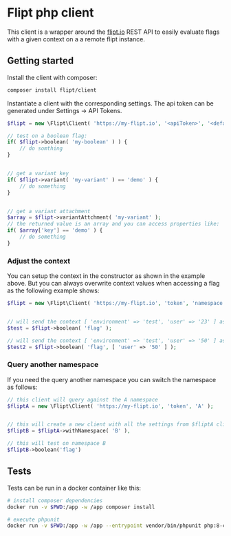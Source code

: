 # Flipt php client


This client is a wrapper around the [flipt.io](https://www.flipt.io) REST API to easily evaluate flags with a given context on a a remote flipt instance.


## Getting started


Install the client with composer:

```Bash
composer install flipt/client
```


Instantiate a client with the corresponding settings.
The api token can be generated under Settings -> API Tokens.

```php
$flipt = new \Flipt\Client( 'https://my-flipt.io', '<apiToken>', '<default namespace>', [ 'default' => 'context' ] );

// test on a boolean flag:
if( $flipt->boolean( 'my-boolean' ) ) {
    // do somthing 
}


// get a variant key
if( $flipt->variant( 'my-variant' ) == 'demo' ) {
    // do something
}


// get a variant attachment
$array = $flipt->variantAttchment( 'my-variant' );
// the returned value is an array and you can access properties like:
if( $array['key'] == 'demo' ) {
    // do something
}
```



### Adjust the context

You can setup the context in the constructor as shown in the example above.
But you can always overwrite context values when accessing a flag as the following example shows:
```php
$flipt = new \Flipt\Client( 'https://my-flipt.io', 'token', 'namespace', [ 'environment' => 'test', 'user' => '23' ] );


// will send the context [ 'environment' => 'test', 'user' => '23' ] as defined in the client
$test = $flipt->boolean( 'flag' ); 

// will send the context [ 'environment' => 'test', 'user' => '50' ] as it will merge the client context with the current from the call
$test2 = $flipt->boolean( 'flag', [ 'user' => '50' ] );

```


### Query another namespace

If you need the query another namespace you can switch the namespace as follows:

```php
// this client will query against the A namespace
$fliptA = new \Flipt\Client( 'https://my-flipt.io', 'token', 'A' );


// this will create a new client with all the settings from $fliptA client except the namespace that will change to B
$fliptB = $fliptA->withNamespace( 'B' ),

// this will test on namespace B
$fliptB->boolean('flag')
```


## Tests

Tests can be run in a docker container like this:

```bash
# install composer dependencies
docker run -v $PWD:/app -w /app composer install

# execute phpunit
docker run -v $PWD:/app -w /app --entrypoint vendor/bin/phpunit php:8-cli
```

